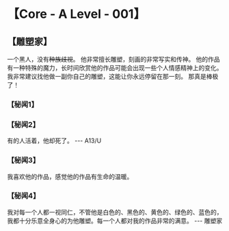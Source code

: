 # 【Core - A Level - 001】
## 【雕塑家】
一个黑人，没有~~种族歧视~~。
他非常擅长雕塑，刻画的非常写实和传神。
他的作品有一种特殊的魔力，长时间欣赏他的作品可能会出现一些个人情感精神上的变化。
我非常建议找他做一副你自己的雕塑，这能让你永远停留在那一刻。
那真是棒极了！
### 【秘闻1】
### 【秘闻2】
有的人活着，他却死了。
--- A13/U
### 【秘闻3】
我喜欢他的作品，感觉他的作品有生命的温暖。
### 【秘闻4】
我对每一个人都一视同仁，不管他是白色的、黑色的、黄色的、绿色的、蓝色的，我都十分乐意全身心的为他雕塑。每一个人都对我的作品非常的满意。
--- 雕塑家
